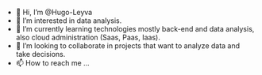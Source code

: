 - 👋 Hi, I’m @Hugo-Leyva
- 👀 I’m interested in data analysis.
- 🌱 I’m currently learning technologies mostly back-end and data analysis, also cloud administration (Saas, Paas, Iaas).
- 💞️ I’m looking to collaborate in projects that want to analyze data and take decisions.
- 📫 How to reach me ...

<!---
Hugo-Leyva/Hugo-Leyva is a ✨ special ✨ repository because its `README.md` (this file) appears on your GitHub profile.
You can click the Preview link to take a look at your changes.
--->
